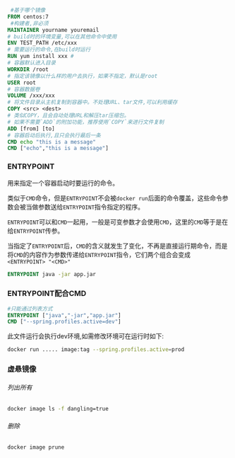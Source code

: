 
```Dockerfile
 #基于哪个镜像
FROM centos:7
 #构建者,非必须
MAINTAINER yourname youremail
# build时的环境变量,可以在其他命令中使用
ENV TEST_PATH /etc/xxx
# 需要运行的命令,在build时运行
RUN yum install xxx #
# 容器默认进入目录
WORKDIR /root
# 指定该镜像以什么样的用户去执行，如果不指定，默认是root
USER root
# 容器数据卷
VOLUME /xxx/xxx
# 将文件目录从主机复制到容器中。不处理URL、tar文件,可以利用缓存
COPY <src> <dest>
# 类似COPY，且会自动处理URL和解压tar压缩包。
# 如果不需要`ADD`的附加功能，推荐使用`COPY`来进行文件复制
ADD [from] [to]
# 容器启动后执行,且只会执行最后一条
CMD echo "this is a message"
CMD ["echo","this is a message"]

```


### ENTRYPOINT
用来指定一个容器启动时要运行的命令。

类似于`CMD`命令，但是`ENTRYPOINT`不会被`docker run`后面的命令覆盖，这些命令参数会被当做参数送给`ENTRYPOINT`指令指定的程序。

`ENTRYPOINT`可以和`CMD`一起用，一般是可变参数才会使用`CMD`，这里的`CMD`等于是在给`ENTRYPOINT`传参。

当指定了`ENTRYPOINT`后，`CMD`的含义就发生了变化，不再是直接运行期命令，而是将`CMD`的内容作为参数传递给`ENTRYPOINT`指令，它们两个组合会变成 `<ENTRYPOINT> "<CMD>"`

```Dockerfile
ENTRYPOINT java -jar app.jar
```

### ENTRYPOINT配合CMD

```Dockerfile
#只能通过列表方式
ENTRYPOINT ["java","-jar","app.jar"]
CMD ["--spring.profiles.active=dev"]
```

此文件运行会执行dev环境,如需修改环境可在运行时如下:

```sh
docker run ..... image:tag --spring.profiles.active=prod
```

### 虚悬镜像

###### 列出所有

```sh
docker image ls -f dangling=true
```

###### 删除

```sh
docker image prune
```